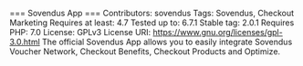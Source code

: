 === Sovendus App ===
Contributors: sovendus
Tags: Sovendus, Checkout Marketing
Requires at least: 4.7
Tested up to: 6.7.1
Stable tag: 2.0.1
Requires PHP: 7.0
License: GPLv3
License URI: <https://www.gnu.org/licenses/gpl-3.0.html>
The official Sovendus App allows you to easily integrate Sovendus Voucher Network, Checkout Benefits, Checkout Products and Optimize.
